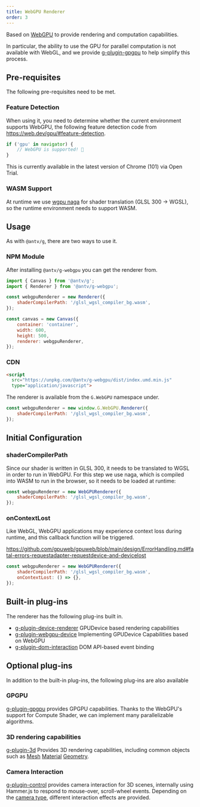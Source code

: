 ```yaml
---
title: WebGPU Renderer
order: 3
---
```


Based on [WebGPU](https://www.w3.org/TR/webgpu/) to provide rendering and computation capabilities.

In particular, the ability to use the GPU for parallel computation is not available with WebGL, and we provide [g-plugin-gpgpu](/en/plugins/gpgpu) to help simplify this process.

## Pre-requisites

The following pre-requisites need to be met.

### Feature Detection

When using it, you need to determine whether the current environment supports WebGPU, the following feature detection code from <https://web.dev/gpu/#feature-detection>.

```js
if ('gpu' in navigator) {
    // WebGPU is supported! 🎉
}
```

This is currently available in the latest version of Chrome (101) via Open Trial.

### WASM Support

At runtime we use [wgpu naga](https://github.com/gfx-rs/naga) for shader translation (GLSL 300 -> WGSL), so the runtime environment needs to support WASM.

## Usage

As with `@antv/g`, there are two ways to use it.

### NPM Module

After installing `@antv/g-webgpu` you can get the renderer from.

```js
import { Canvas } from '@antv/g';
import { Renderer } from '@antv/g-webgpu';

const webgpuRenderer = new Renderer({
    shaderCompilerPath: '/glsl_wgsl_compiler_bg.wasm',
});

const canvas = new Canvas({
    container: 'container',
    width: 600,
    height: 500,
    renderer: webgpuRenderer,
});
```

### CDN

```html
<script
  src="https://unpkg.com/@antv/g-webgpu/dist/index.umd.min.js"
  type="application/javascript">
```

The renderer is available from the `G.WebGPU` namespace under.

```js
const webgpuRenderer = new window.G.WebGPU.Renderer({
    shaderCompilerPath: '/glsl_wgsl_compiler_bg.wasm',
});
```

## Initial Configuration

### shaderCompilerPath

Since our shader is written in GLSL 300, it needs to be translated to WGSL in order to run in WebGPU. For this step we use naga, which is compiled into WASM to run in the browser, so it needs to be loaded at runtime:

```js
const webgpuRenderer = new WebGPURenderer({
    shaderCompilerPath: '/glsl_wgsl_compiler_bg.wasm',
});
```

### onContextLost

Like WebGL, WebGPU applications may experience context loss during runtime, and this callback function will be triggered.

<https://github.com/gpuweb/gpuweb/blob/main/design/ErrorHandling.md#fatal-errors-requestadapter-requestdevice-and-devicelost>

```js
const webgpuRenderer = new WebGPURenderer({
    shaderCompilerPath: '/glsl_wgsl_compiler_bg.wasm',
    onContextLost: () => {},
});
```

## Built-in plug-ins

The renderer has the following plug-ins built in.

- [g-plugin-device-renderer](/en/plugins/device-renderer) GPUDevice based rendering capabilities
- [g-plugin-webgpu-device](/en/plugins/webgl-device) Implementing GPUDevice Capabilities based on WebGPU
- [g-plugin-dom-interaction](/en/plugins/dom-interaction) DOM API-based event binding

## Optional plug-ins

In addition to the built-in plug-ins, the following plug-ins are also available

### GPGPU

[g-plugin-gpgpu](/en/plugins/gpgpu) provides GPGPU capabilities. Thanks to the WebGPU's support for Compute Shader, we can implement many parallelizable algorithms.

### 3D rendering capabilities

[g-plugin-3d](/en/plugins/3d) Provides 3D rendering capabilities, including common objects such as [Mesh](/en/api/3d/mesh) [Material](/en/api/3d/material) [Geometry](/en/api/3d/geometry).

### Camera Interaction

[g-plugin-control](/en/plugins/control) provides camera interaction for 3D scenes, internally using Hammer.js to respond to mouse-over, scroll-wheel events. Depending on the [camera type](/en/api/camera/intro), different interaction effects are provided.

